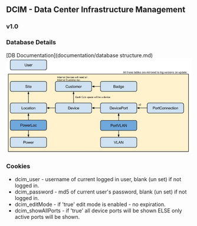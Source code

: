 ## DCIM - Data Center Infrastructure Management

### v1.0

### Database Details
[DB Documentation](documentation/database structure.md)
![DCIM DC Visual Diagram](/documentation/dcim_db_visual.jpg)

### Cookies
- dcim_user - username of current logged in user, blank (un set) if not logged in.
- dcim_password - md5 of current user's password, blank (un set) if not logged in.
- dcim_editMode - if 'true' edit mode is enabled - no expiration.
- dcim_showAllPorts - if 'true' all device ports will be shown ELSE only active ports will be shown.
